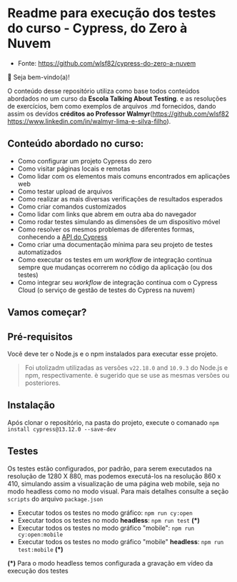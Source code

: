 # Readme para execução dos testes do curso  - Cypress, do Zero à Nuvem 
- Fonte: https://github.com/wlsf82/cypress-do-zero-a-nuvem

👋 Seja bem-vindo(a)!

O conteúdo desse repositório utiliza como base todos conteúdos abordados no um curso da **Escola Talking About Testing**. e as resoluções de exercícios, bem como exemplos de arquivos .md fornecidos, dando assim os devídos **créditos ao Professor Walmyr**(https://github.com/wlsf82  https://www.linkedin.com/in/walmyr-lima-e-silva-filho).

## Conteúdo abordado no curso:

- Como configurar um projeto Cypress do zero
- Como visitar páginas locais e remotas
- Como lidar com os elementos mais comuns encontrados em aplicações web
- Como testar upload de arquivos
- Como realizar as mais diversas verificações de resultados esperados
- Como criar comandos customizados
- Como lidar com links que abrem em outra aba do navegador
- Como rodar testes simulando as dimensões de um dispositivo móvel
- Como resolver os mesmos problemas de diferentes formas, conhecendo a [API do Cypress](https://docs.cypress.io/api/table-of-contents)
- Como criar uma documentação mínima para seu projeto de testes automatizados
- Como executar os testes em um _workflow_ de integração contínua sempre que mudanças ocorrerem no código da aplicação (ou dos testes)
- Como integrar seu _workflow_ de integração contínua com o Cypress Cloud (o serviço de gestão de testes do Cypress na nuvem)

## Vamos começar?
## Pré-requisitos

Você deve ter o Node.js e o npm instalados para executar esse projeto.
> Foi utolizadm utilizadas as versões `v22.18.0` and `10.9.3` do Node.js e npm, respectivamente. è sugerido que se use as mesmas versões ou posteriores.

## Instalação

Após clonar o repositório, na pasta do projeto, execute o comanado `npm install cypress@13.12.0 --save-dev` 

## Testes
Os testes estão configurados, por padrão, para serem executados na resolução de 1280 X 880, mas podemos executá-los na resolução 860 x 410, simulando assim a visualização de uma página web mobile, seja no modo headless como no modo visual. Para mais detalhes consulte a seção `scripts` do arquivo `package.json`

- Executar todos os testes no modo gráfico: `npm run cy:open`
- Executar todos os testes no modo **headless**: `npm run test` **(*)**
- Executar todos os testes no modo gráfico "mobile": `npm run cy:open:mobile`
- Executar todos os testes no modo gráfico "mobile" **headless**: `npm run test:mobile` **(*)**

**(*)** Para o modo headless temos configurada a gravação em vídeo da execução dos testes